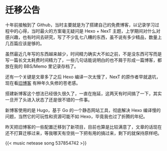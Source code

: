 # 迁移公告


十年前接触到了 Github，当时主要就是为了搭建自己的免费博客，以记录学习过程中的心得，当时最火的方案毫无疑问是 Hexo + NexT 主题，上学期间对什么对感兴趣，也有时间去研究，写了不少乱七八糟的东西，虽不说有多少精品，数量上几百篇应该是够的。
<!--more-->

虽然最近几年写的东西越来越少，时间精力确实大不如之前，不是没东西可写而是写一篇长文太耗费时间精力了，一些几句话能说明白的也不屑于形成一篇博客，都放在我的 BBS/Memo 里记录存档了。

还有一个关键是文章多了之后 Hexo 编译一次太慢了，NexT 的原作者早就退坑，现在看[旧博客](https://sakanoy.com/) 有种年久失修的苍老感。

搭建新博客这个想法已经很久很久了，一直在拖延，这两天有时间搞了一下，其实一旦开了头进入状态了还是很不错的一件事。

新博客使用的是 Hugo，基于 Go 的一个静态网站工具，彻底解决 Hexo 编译慢的问题，当然它的可玩性和资源可能不如 Hexo，毕竟我也过了折腾的年纪。

昨天把旧博客的一些配置迁移到了新项目，目前也算是比较满意了，文章的话现在还不打算迁移过来，等我哪天有空挑一下把有用的搞过来，剩下的就保持原样吧。

{{< music netease song 537854742 >}}

